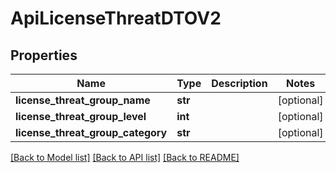 # ApiLicenseThreatDTOV2

## Properties
Name | Type | Description | Notes
------------ | ------------- | ------------- | -------------
**license_threat_group_name** | **str** |  | [optional] 
**license_threat_group_level** | **int** |  | [optional] 
**license_threat_group_category** | **str** |  | [optional] 

[[Back to Model list]](../README.md#documentation-for-models) [[Back to API list]](../README.md#documentation-for-api-endpoints) [[Back to README]](../README.md)

